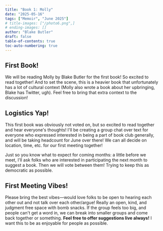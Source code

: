 ```yaml
---
title: "Book 1: Molly"
date: "2025-05-16"
tags: ["Memoir", "June 2025"]
# title-images: ["/photo6.png",]
# ending-images: []
author: "Blake Butler"
draft: false
table-of-contents: true
toc-auto-numbering: true
---
```

<!-- introduction -->
## First Book!
We will be reading Molly by Blake Butler for the first book! So excited to read together! And to set the scene, this is a heavier book that unfortunately has a lot of cultural context (Molly also wrote a book about her upbringing, Blake has Twitter, ugh). Feel free to bring that extra context to the discussion!
<!-- rest of the content -->
## Logistics Yap!
This first book was obviously not voted on, but so excited to read together and hear everyone's thoughts! I'll be creating a group chat over text for everyone who expressed interested in being a part of book club generally, and will be taking headcount for June over there! We can all decide on location, time, etc. for our first meeting together!
<!--more-->
Just so you know what to expect for coming months: a little before we meet, I'll ask folks who are interested in participating the next month to suggest a book. Then we will vote between them! Trying to keep this as democratic as possible.
## First Meeting Vibes!
Please bring the best vibes—would love folks to be open to hearing each other out and not talk over each other/argue! Really an open, kind, and judgment free space with bomb snacks. If the group feels too big, and people can't get a word in, we can break into smaller groups and come back together or something. **Feel free to offer suggestions live always!** I want this to be as enjoyable for people as possible.
